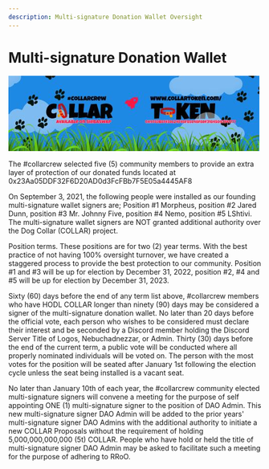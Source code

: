```yaml
---
description: Multi-signature Donation Wallet Oversight
---
```


# Multi-signature Donation Wallet

![](.gitbook/assets/reddit_profile_banner_template_8.jpg)

The \#collarcrew selected five \(5\) community members to provide an extra layer of protection of our donated funds located at 0x23Aa05DDF32F6D20AD0d3FcFBb7F5E05a4445AF8

On September 3, 2021, the following people were installed as our founding multi-signature wallet signers are; Position \#1 Morpheus, position \#2 Jared Dunn, position \#3 Mr. Johnny Five, position \#4 Nemo, position \#5 LShtivi.  The multi-signature wallet signers are NOT granted additional authority over the Dog Collar \(COLLAR\) project.

Position terms.  These positions are for two \(2\) year terms.  With the best practice of not having 100% oversight turnover, we have created a staggered process to provide the best protection to our community. Position \#1 and \#3 will be up for election by December 31, 2022, position \#2, \#4 and \#5 will be up for election by December 31, 2023.

Sixty \(60\) days before the end of any term list above, \#collarcrew members who have HODL COLLAR longer than ninety \(90\) days may be considered a signer of the multi-signature donation wallet.  No later than 20 days before the official vote, each person who wishes to be considered must declare their interest and be seconded by a Discord member holding the Discord Server Title of Logos, Nebuchadnezzar, or Admin.  Thirty \(30\) days before the end of the current term, a public vote will be conducted where all properly nominated individuals will be voted on.  The person with the most votes for the position will be seated after January 1st following the election cycle unless the seat being installed is a vacant seat.

No later than January 10th of each year, the \#collarcrew community elected multi-signature signers will convene a meeting for the purpose of self appointing ONE \(1\) multi-signature signer to the position of DAO Admin.  This new multi-signature signer DAO Admin will be added to the prior years' multi-signature signer DAO Admins with the additional authority to initiate a new COLLAR Proposals without the requirement of holding 5,000,000,000,000 \(5t\) COLLAR.   People who have hold or held the title of multi-signature signer DAO Admin may be asked to facilitate such a meeting for the purpose of adhering to RRoO.

